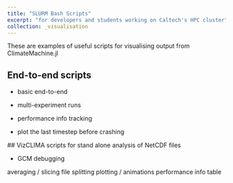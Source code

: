 ```yaml
---
title: "SLURM Bash Scripts"
excerpt: "for developers and students working on Caltech's HPC cluster"
collection: _visualisation
---
```


These are examples of useful scripts for visualising output from ClimateMachine.jl

## End-to-end scripts

- basic end-to-end

- multi-experiment runs

- performance info tracking

- plot the last timestep before crashing


## VizCLIMA scripts for stand alone analysis of NetCDF files

- GCM debugging





averaging / slicing
file splitting
plotting / animations
performance info table
